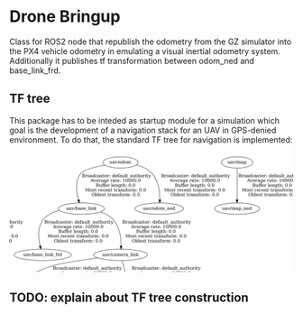 # Drone Bringup
Class for ROS2 node that republish the odometry from the 
GZ simulator into the PX4 vehicle odometry in emulating a 
visual inertial odometry system. Additionally it publishes
tf transformation between odom_ned and base_link_frd.

## TF tree
This package has to be inteded as startup module for a simulation which goal is the 
development of a navigation stack for an UAV in GPS-denied environment. To do that,
the standard TF tree for navigation is implemented:
![TF tree for navigation](tf_gz_sim.png)
## TODO: explain about TF tree construction
